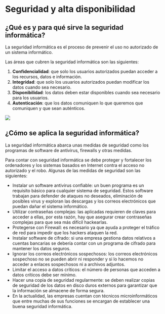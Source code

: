 # Seguridad y alta disponibilidad

## ¿Qué es y para qué sirve la seguridad informática?

La seguridad informática es el proceso de prevenir el uso no autorizado de un sistema informático.

Las áreas que cubren la seguridad informática son las siguientes:

1. **Confidencialidad**: que solo los usuarios autorizados puedan acceder a los recursos, datos e información.
2. **Integridad**: que solo los usuarios autorizados puedan modificar los datos cuando sea necesario.
3. **Disponibilidad**: los datos deben estar disponibles cuando sea necesario para los usuarios.
4. **Autenticación**: que los datos comuniquen lo que queremos que comuniquen y que sean auténticos.

[<img src="https://intellipaat.com/blog/wp-content/uploads/2020/12/What-is-Network-Security-Big.png" >](https://intellipaat.com/blog/what-is-network-security/)


## ¿Cómo se aplica la seguridad informática?
La seguridad informática abarca unas medidas de seguridad como los programas de software de antivirus, firewalls y otras medidas.

Para contar con seguridad informática se debe proteger y fortalecer los ordenadores y los sistemas basados en Internet contra el acceso no autorizado y el robo. Algunas de las medidas de seguridad son las siguientes:

- Instalar un software antivirus confiable: un buen programa es un requisito básico para cualquier sistema de seguridad. Estos software trabajan para defender de ataques no deseados, eliminación de posibles virus y exploran las descargas y los correos electrónicos que puedan dañar el sistema informático.
- Utilizar contraseñas complejas: las aplicadas requieren de claves para acceder a ellas, por esta razón, hay que asegurar crear contraseñas complejas para que sea más difícil hackearlas.
- Protegerse con Firewall: es necesario ya que ayuda a proteger el tráfico de red para impedir que los hackers ataquen la red.
- Instalar software de cifrado: si una empresa gestiona datos relativos a cuentas bancarias se debería contar con un programa de cifrado para mantener los datos seguros.
- Ignorar los correos electrónicos sospechosos: los correos electrónicos sospechoso no se pueden abrir ni responder y si lo hacemos no acceder a enlaces sospechosos ni a archivos adjuntos.
- Limitar el acceso a datos críticos: el número de personas que acceden a datos críticos debe ser mínimo.
- Hacer una copia de seguridad regularmente: se deben realizar copias de seguridad de los datos en disco duros externos para garantizar que la información se almacene de forma segura.
- En la actualidad, las empresas cuentan con técnicos microinformáticos que entre muchas de sus funciones se encargan de establecer una buena seguridad informática.
